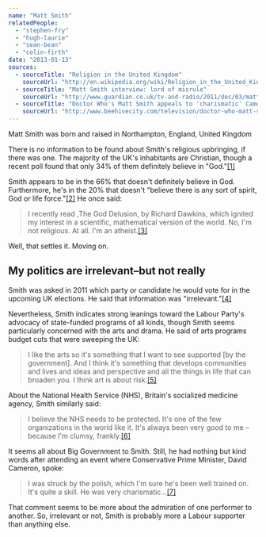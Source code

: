 ```yaml
---
name: "Matt Smith"
relatedPeople:
  - "stephen-fry"
  - "hugh-laurie"
  - "sean-bean"
  - "colin-firth"
date: "2013-01-13"
sources:
  - sourceTitle: "Religion in the United Kingdom"
    sourceUrl: "http://en.wikipedia.org/wiki/Religion_in_the_United_Kingdom#Belief"
  - sourceTitle: "Matt Smith interview: lord of misrule"
    sourceUrl: "http://www.guardian.co.uk/tv-and-radio/2011/dec/03/matt-smith-interview-lord-misrule"
  - sourceTitle: "Doctor Who's Matt Smith appeals to 'charismatic' Cameron to halt Arts cuts"
    sourceUrl: "http://www.beehivecity.com/television/doctor-who-matt-smith-appeals-to-charismatic-cameron-to-reverse-arts-cuts3456780/"
---
```


Matt Smith was born and raised in Northampton, England, United Kingdom

There is no information to be found about Smith's religious upbringing, if there was one. The majority of the UK's inhabitants are Christian, though a recent poll found that only 34% of them definitely believe in "God."<a class="source-citation" href="#http://en.wikipedia.org/wiki/Religion_in_the_United_Kingdom#Belief" title="Religion in the United Kingdom">[1]</a>

Smith appears to be in the 66% that doesn't definitely believe in God. Furthermore, he's in the 20% that doesn't "believe there is any sort of spirit, God or life force."<a class="source-citation" href="#http://en.wikipedia.org/wiki/Religion_in_the_United_Kingdom#Belief" title="Religion in the United Kingdom">[2]</a> He once said:

>I recently read ,The God Delusion, by Richard Dawkins, which ignited my interest in a scientific, mathematical version of the world. No, I'm not religious. At all. I'm an atheist.<a class="source-citation" href="#http://www.guardian.co.uk/tv-and-radio/2011/dec/03/matt-smith-interview-lord-misrule" title="Matt Smith interview: lord of misrule">[3]</a>

Well, that settles it. Moving on.


## My politics are irrelevant–but not really

Smith was asked in 2011 which party or candidate he would vote for in the upcoming UK elections. He said that information was "irrelevant."<a class="source-citation" href="#http://www.beehivecity.com/television/doctor-who-matt-smith-appeals-to-charismatic-cameron-to-reverse-arts-cuts3456780/" title="Doctor Who&apos;s Matt Smith appeals to &apos;charismatic&apos; Cameron to halt Arts cuts">[4]</a>

Nevertheless, Smith indicates strong leanings toward the Labour Party's advocacy of state-funded programs of all kinds, though Smith seems particularly concerned with the arts and drama. He said of arts programs budget cuts that were sweeping the UK:

>I like the arts so it's something that I want to see supported [by the government]. And I think it's something that develops communities and lives and ideas and perspective and all the things in life that can broaden you. I think art is about risk.<a class="source-citation" href="#http://www.beehivecity.com/television/doctor-who-matt-smith-appeals-to-charismatic-cameron-to-reverse-arts-cuts3456780/" title="Doctor Who&apos;s Matt Smith appeals to &apos;charismatic&apos; Cameron to halt Arts cuts">[5]</a>

About the National Health Service (NHS), Britain's socialized medicine agency, Smith similarly said:

>I believe the NHS needs to be protected. It's one of the few organizations in the world like it. It's always been very good to me – because I'm clumsy, frankly.<a class="source-citation" href="#http://www.beehivecity.com/television/doctor-who-matt-smith-appeals-to-charismatic-cameron-to-reverse-arts-cuts3456780/" title="Doctor Who&apos;s Matt Smith appeals to &apos;charismatic&apos; Cameron to halt Arts cuts">[6]</a>

It seems all about Big Government to Smith. Still, he had nothing but kind words after attending an event where Conservative Prime Minister, David Cameron, spoke:

>I was struck by the polish, which I'm sure he's been well trained on. It's quite a skill. He was very charismatic…<a class="source-citation" href="#http://www.beehivecity.com/television/doctor-who-matt-smith-appeals-to-charismatic-cameron-to-reverse-arts-cuts3456780/" title="Doctor Who&apos;s Matt Smith appeals to &apos;charismatic&apos; Cameron to halt Arts cuts">[7]</a>

That comment seems to be more about the admiration of one performer to another. So, irrelevant or not, Smith is probably more a Labour supporter than anything else.